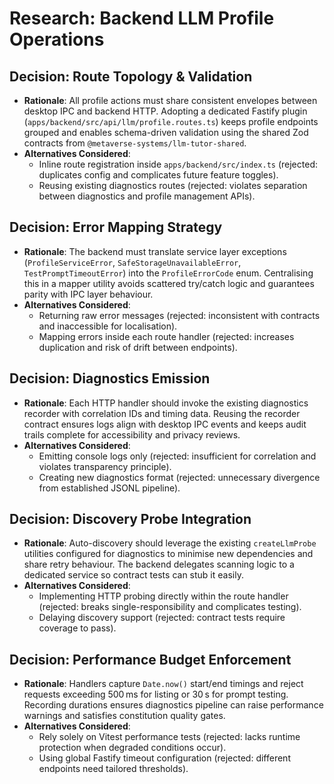 # Research: Backend LLM Profile Operations

## Decision: Route Topology & Validation
- **Rationale**: All profile actions must share consistent envelopes between desktop IPC and backend HTTP. Adopting a dedicated Fastify plugin (`apps/backend/src/api/llm/profile.routes.ts`) keeps profile endpoints grouped and enables schema-driven validation using the shared Zod contracts from `@metaverse-systems/llm-tutor-shared`.
- **Alternatives Considered**:
  - Inline route registration inside `apps/backend/src/index.ts` (rejected: duplicates config and complicates future feature toggles).
  - Reusing existing diagnostics routes (rejected: violates separation between diagnostics and profile management APIs).

## Decision: Error Mapping Strategy
- **Rationale**: The backend must translate service layer exceptions (`ProfileServiceError`, `SafeStorageUnavailableError`, `TestPromptTimeoutError`) into the `ProfileErrorCode` enum. Centralising this in a mapper utility avoids scattered try/catch logic and guarantees parity with IPC layer behaviour.
- **Alternatives Considered**:
  - Returning raw error messages (rejected: inconsistent with contracts and inaccessible for localisation).
  - Mapping errors inside each route handler (rejected: increases duplication and risk of drift between endpoints).

## Decision: Diagnostics Emission
- **Rationale**: Each HTTP handler should invoke the existing diagnostics recorder with correlation IDs and timing data. Reusing the recorder contract ensures logs align with desktop IPC events and keeps audit trails complete for accessibility and privacy reviews.
- **Alternatives Considered**:
  - Emitting console logs only (rejected: insufficient for correlation and violates transparency principle).
  - Creating new diagnostics format (rejected: unnecessary divergence from established JSONL pipeline).

## Decision: Discovery Probe Integration
- **Rationale**: Auto-discovery should leverage the existing `createLlmProbe` utilities configured for diagnostics to minimise new dependencies and share retry behaviour. The backend delegates scanning logic to a dedicated service so contract tests can stub it easily.
- **Alternatives Considered**:
  - Implementing HTTP probing directly within the route handler (rejected: breaks single-responsibility and complicates testing).
  - Delaying discovery support (rejected: contract tests require coverage to pass).

## Decision: Performance Budget Enforcement
- **Rationale**: Handlers capture `Date.now()` start/end timings and reject requests exceeding 500 ms for listing or 30 s for prompt testing. Recording durations ensures diagnostics pipeline can raise performance warnings and satisfies constitution quality gates.
- **Alternatives Considered**:
  - Rely solely on Vitest performance tests (rejected: lacks runtime protection when degraded conditions occur).
  - Using global Fastify timeout configuration (rejected: different endpoints need tailored thresholds).
